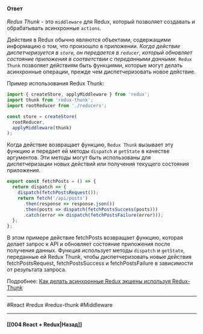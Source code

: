 #### Ответ

*Redux Thunk* - это `middleware` для Redux, который позволяет создавать и обрабатывать асинхронные `actions`. 

Действия в Redux обычно являются объектами, содержащими информацию о том, что произошло в приложении. *Когда действие диспетчеризуется в `store`, он передается в `reducer`, который обновляет состояние приложения в соответствии с переданными данными.* `Redux Thunk` позволяет действиям быть функциями, которые могут делать асинхронные операции, прежде чем диспетчеризовать новое действие.

Пример использования Redux Thunk:

```jsx
import { createStore, applyMiddleware } from 'redux';
import thunk from 'redux-thunk';
import rootReducer from './reducers';

const store = createStore(
  rootReducer,
  applyMiddleware(thunk)
);
```

Когда действие возвращает функцию, `Redux Thunk` вызывает эту функцию и передает ей методы `dispatch` и `getState` в качестве аргументов. Эти методы могут быть использованы для диспетчеризации новых действий или получения текущего состояния приложения.

```jsx
export const fetchPosts = () => {
  return dispatch => {
    dispatch(fetchPostsRequest());
    return fetch('/api/posts')
      .then(response => response.json())
      .then(posts => dispatch(fetchPostsSuccess(posts)))
      .catch(error => dispatch(fetchPostsFailure(error)));
  };
};
```

В этом примере действие fetchPosts возвращает функцию, которая делает запрос к API и обновляет состояние приложения после получения данных. Функция использует методы `dispatch` и `getState`, переданные ей Redux Thunk, чтобы диспетчеризовать новые действия fetchPostsRequest, fetchPostsSuccess и fetchPostsFailure в зависимости от результата запроса.

Подробнее: [Как делать асинхронные Redux экшены используя Redux-Thunk](https://habr.com/ru/articles/483314/)

____
#React #redux #redux-thunk #Middleware 

____

#### [[004 React + Redux|Назад]]
